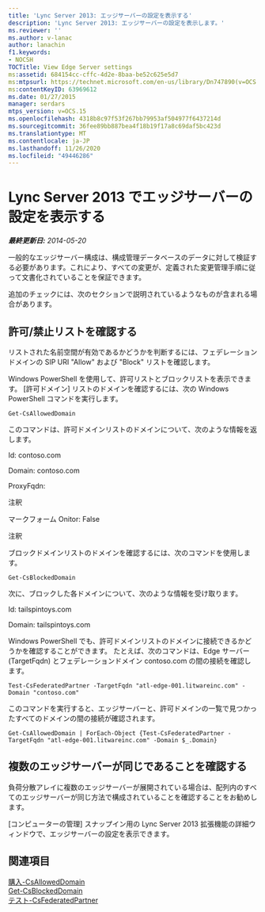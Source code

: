 ```yaml
---
title: 'Lync Server 2013: エッジサーバーの設定を表示する'
description: 'Lync Server 2013: エッジサーバーの設定を表示します。'
ms.reviewer: ''
ms.author: v-lanac
author: lanachin
f1.keywords:
- NOCSH
TOCTitle: View Edge Server settings
ms:assetid: 684154cc-cffc-4d2e-8baa-be52c625e5d7
ms:mtpsurl: https://technet.microsoft.com/en-us/library/Dn747890(v=OCS.15)
ms:contentKeyID: 63969612
ms.date: 01/27/2015
manager: serdars
mtps_version: v=OCS.15
ms.openlocfilehash: 4318b8c97f53f267bb79953af504977f6437214d
ms.sourcegitcommit: 36fee89bb887bea4f18b19f17a8c69daf5bc423d
ms.translationtype: MT
ms.contentlocale: ja-JP
ms.lasthandoff: 11/26/2020
ms.locfileid: "49446286"
---
```

# <a name="view-edge-server-settings-in-lync-server-2013"></a>Lync Server 2013 でエッジサーバーの設定を表示する

<div data-xmlns="http://www.w3.org/1999/xhtml">

<div class="topic" data-xmlns="http://www.w3.org/1999/xhtml" data-msxsl="urn:schemas-microsoft-com:xslt" data-cs="https://msdn.microsoft.com/">

<div data-asp="https://msdn2.microsoft.com/asp">



</div>

<div id="mainSection">

<div id="mainBody">

<span> </span>

_**最終更新日:** 2014-05-20_

一般的なエッジサーバー構成は、構成管理データベースのデータに対して検証する必要があります。これにより、すべての変更が、定義された変更管理手順に従って文書化されていることを保証できます。

追加のチェックには、次のセクションで説明されているようなものが含まれる場合があります。

<div>

## <a name="verify-the-allow-and-block-lists"></a>許可/禁止リストを確認する

リストされた名前空間が有効であるかどうかを判断するには、フェデレーションドメインの SIP URI "Allow" および "Block" リストを確認します。

Windows PowerShell を使用して、許可リストとブロックリストを表示できます。 [許可ドメイン] リストのドメインを確認するには、次の Windows PowerShell コマンドを実行します。

`Get-CsAllowedDomain`

このコマンドは、許可ドメインリストのドメインについて、次のような情報を返します。

Id: contoso.com

Domain: contoso.com

ProxyFqdn:

注釈

マークフォーム Onitor: False

注釈

ブロックドメインリストのドメインを確認するには、次のコマンドを使用します。

`Get-CsBlockedDomain`

次に、ブロックした各ドメインについて、次のような情報を受け取ります。

Id: tailspintoys.com

Domain: tailspintoys.com

Windows PowerShell でも、許可ドメインリストのドメインに接続できるかどうかを確認することができます。 たとえば、次のコマンドは、Edge サーバー (TargetFqdn) とフェデレーションドメイン contoso.com の間の接続を確認します。

`Test-CsFederatedPartner -TargetFqdn "atl-edge-001.litwareinc.com" -Domain "contoso.com"`

このコマンドを実行すると、エッジサーバーと、許可ドメインの一覧で見つかったすべてのドメインの間の接続が確認されます。

`Get-CsAllowedDomain | ForEach-Object {Test-CsFederatedPartner -TargetFqdn "atl-edge-001.litwareinc.com" -Domain $_.Domain}`

</div>

<div>

## <a name="verify-multiple-edge-servers-are-identical"></a>複数のエッジサーバーが同じであることを確認する

負荷分散アレイに複数のエッジサーバーが展開されている場合は、配列内のすべてのエッジサーバーが同じ方法で構成されていることを確認することをお勧めします。

[コンピューターの管理] スナップイン用の Lync Server 2013 拡張機能の詳細ウィンドウで、エッジサーバーの設定を表示できます。

</div>

<div>

## <a name="see-also"></a>関連項目


[購入-CsAllowedDomain](https://docs.microsoft.com/powershell/module/skype/Get-CsAllowedDomain)  
[Get-CsBlockedDomain](https://docs.microsoft.com/powershell/module/skype/Get-CsBlockedDomain)  
[テスト-CsFederatedPartner](https://docs.microsoft.com/powershell/module/skype/Test-CsFederatedPartner)  
  

</div>

</div>

<span> </span>

</div>

</div>

</div>

